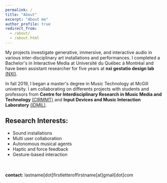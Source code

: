 ```yaml
---
permalink: /
title: "About"
excerpt: "About me"
author_profile: true
redirect_from: 
  - /about/
  - /about.html
---
```


My projects investigate generative, immersive, and interactive audio in various inter-disciplinary art installations and performances.
I completed a Bachelor's in Interactive Media at Université du Québec à Montréal and have been assistant researcher for five years at **nxi gestatio design lab** [(NXI)](http://www.nxigestatio.org/).

In fall 2019, I began a master's degree in Music Technology at McGill university. I am collaborating on differents projects with students and professors from **Centre for Interdisciplinary Research in Music Media and Technology** [(CIRMMT)](https://www.cirmmt.org/) and **Input Devices and Music Interaction Laboratory** [(IDMIL)](http://www-new.idmil.org/).


## Research Interests:

- Sound installations
- Multi user collaboration
- Autonomous musical agents
- Haptic and force feedback
- Gesture-based interaction

<br><br>
**contact:** lastname[dot]firstletteroffirstname[at]gmail[dot]com
